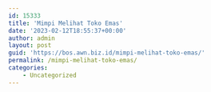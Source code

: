 ```yaml
---
id: 15333
title: 'Mimpi Melihat Toko Emas'
date: '2023-02-12T18:55:37+00:00'
author: admin
layout: post
guid: 'https://bos.awn.biz.id/mimpi-melihat-toko-emas/'
permalink: /mimpi-melihat-toko-emas/
categories:
    - Uncategorized
---
```


